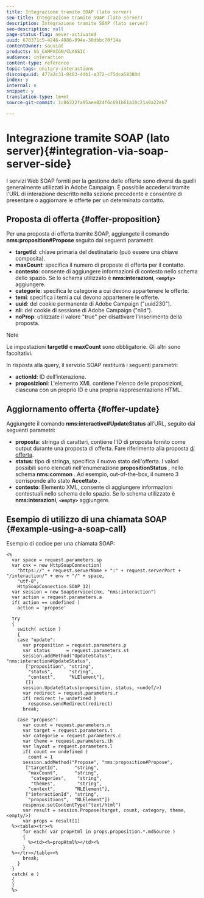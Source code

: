 ```yaml
---
title: Integrazione tramite SOAP (lato server)
seo-title: Integrazione tramite SOAP (lato server)
description: Integrazione tramite SOAP (lato server)
seo-description: null
page-status-flag: never-activated
uuid: 678371c5-4246-4886-994e-30dbbc70f14a
contentOwner: sauviat
products: SG_CAMPAIGN/CLASSIC
audience: interaction
content-type: reference
topic-tags: unitary-interactions
discoiquuid: 477a2c31-0403-4db1-a372-c75dca58380d
index: y
internal: n
snippet: y
translation-type: tm+mt
source-git-commit: 1c86322fa95aee024f6c691b61a10c21a9a22eb7

---
```



# Integrazione tramite SOAP (lato server){#integration-via-soap-server-side}

I servizi Web SOAP forniti per la gestione delle offerte sono diversi da quelli generalmente utilizzati in Adobe Campaign. È possibile accedervi tramite l&#39;URL di interazione descritto nella sezione precedente e consentire di presentare o aggiornare le offerte per un determinato contatto.

## Proposta di offerta {#offer-proposition}

Per una proposta di offerta tramite SOAP, aggiungete il comando **nms:proposition#Propose** seguito dai seguenti parametri:

* **targetId**: chiave primaria del destinatario (può essere una chiave composita).
* **maxCount**: specifica il numero di proposte di offerta per il contatto.
* **contesto**: consente di aggiungere informazioni di contesto nello schema dello spazio. Se lo schema utilizzato è **nms:interazioni**, **`<empty>`** aggiungere.
* **categorie**: specifica le categorie a cui devono appartenere le offerte.
* **temi**: specifica i temi a cui devono appartenere le offerte.
* **uuid**: del cookie permanente di Adobe Campaign (&quot;uuid230&quot;).
* **nli**: del cookie di sessione di Adobe Campaign (&quot;nlid&quot;).
* **noProp**: utilizzate il valore &quot;true&quot; per disattivare l&#39;inserimento della proposta.

>[!NOTE]
>
>Le impostazioni **targetId** e **maxCount** sono obbligatorie. Gli altri sono facoltativi.

In risposta alla query, il servizio SOAP restituirà i seguenti parametri:

* **actionId**: ID dell’interazione.
* **proposizioni**: L&#39;elemento XML contiene l&#39;elenco delle proposizioni, ciascuna con un proprio ID e una propria rappresentazione HTML.

## Aggiornamento offerta {#offer-update}

Aggiungete il comando **nms:interactive#UpdateStatus** all’URL, seguito dai seguenti parametri:

* **proposta**: stringa di caratteri, contiene l&#39;ID di proposta fornito come output durante una proposta di offerta. Fare riferimento alla proposta [di offerta](#offer-proposition).
* **status**: tipo di stringa, specifica il nuovo stato dell&#39;offerta. I valori possibili sono elencati nell&#39;enumerazione **propositionStatus** , nello schema **nms:common** . Ad esempio, out-of-the-box, il numero 3 corrisponde allo stato **Accettato** .
* **contesto**: Elemento XML, consente di aggiungere informazioni contestuali nello schema dello spazio. Se lo schema utilizzato è **nms:interazioni**, **`<empty>`** aggiungere.

## Esempio di utilizzo di una chiamata SOAP {#example-using-a-soap-call}

Esempio di codice per una chiamata SOAP:

```
<%
  var space = request.parameters.sp
  var cnx = new HttpSoapConnection(
    "https://" + request.serverName + ":" + request.serverPort + "/interaction/" + env + "/" + space,
    "utf-8",
    HttpSoapConnection.SOAP_12)
  var session = new SoapService(cnx, "nms:interaction")
  var action = request.parameters.a
  if( action == undefined )
    action = 'propose'

  try
  {
    switch( action )
    {
    case "update":
      var proposition = request.parameters.p
      var status      = request.parameters.st
      session.addMethod("UpdateStatus", "nms:interaction#UpdateStatus",
       ["proposition", "string",
        "status",      "string",
        "context",     "NLElement"],
       [])
      session.UpdateStatus(proposition, status, <undef/>)
      var redirect = request.parameters.r
      if( redirect != undefined )
        response.sendRedirect(redirect)
      break;

    case "propose":
      var count = request.parameters.n
      var target = request.parameters.t
      var categorie = request.parameters.c
      var theme = request.parameters.th
      var layout = request.parameters.l
      if( count == undefined )
        count = 1
      session.addMethod("Propose", "nms:proposition#Propose",
       ["targetId",      "string",
        "maxCount",      "string",
         "categories",    "string",
         "themes",        "string",
        "context",       "NLElement"],
       ["interactionId", "string",
        "propositions",  "NLElement"])
      response.setContentType("text/html")
      var result = session.Propose(target, count, category, theme, <empty/>)
      var props = result[1]
  %><table><tr><%
      for each( var propHtml in props.proposition.*.mdSource )
      {
        %><td><%=propHtml%></td><%
      }
  %></tr></table><%
      break;
    }
  }
  catch( e )
  {
  }
  %>
```
